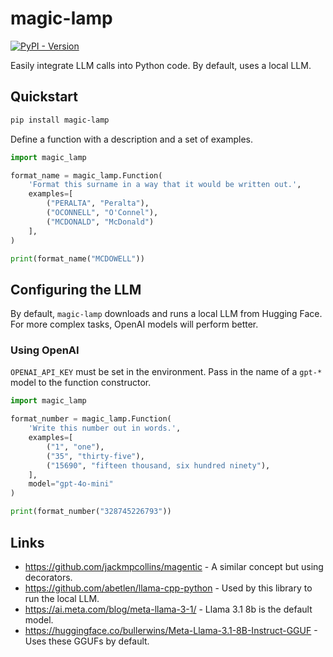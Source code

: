 # magic-lamp
[![PyPI - Version](https://img.shields.io/pypi/v/magic-lamp)](https://pypi.org/project/magic-lamp/)

Easily integrate LLM calls into Python code. By default, uses a local LLM.

## Quickstart

```bash
pip install magic-lamp
```

Define a function with a description and a set of examples.

```python
import magic_lamp

format_name = magic_lamp.Function(
    'Format this surname in a way that it would be written out.',
    examples=[
        ("PERALTA", "Peralta"),
        ("OCONNELL", "O'Connel"),
        ("MCDONALD", "McDonald")
    ],
)

print(format_name("MCDOWELL"))
```

## Configuring the LLM

By default, `magic-lamp` downloads and runs a local LLM from Hugging Face. For more complex tasks, OpenAI models will perform better.

### Using OpenAI

`OPENAI_API_KEY` must be set in the environment. Pass in the name of a `gpt-*` model to the function constructor.

```python
import magic_lamp

format_number = magic_lamp.Function(
    'Write this number out in words.',
    examples=[
        ("1", "one"),
        ("35", "thirty-five"),
        ("15690", "fifteen thousand, six hundred ninety"),
    ],
    model="gpt-4o-mini"
)

print(format_number("328745226793"))
```

## Links
- https://github.com/jackmpcollins/magentic - A similar concept but using decorators.
- https://github.com/abetlen/llama-cpp-python - Used by this library to run the local LLM.
- https://ai.meta.com/blog/meta-llama-3-1/ - Llama 3.1 8b is the default model.
- https://huggingface.co/bullerwins/Meta-Llama-3.1-8B-Instruct-GGUF - Uses these GGUFs by default.
